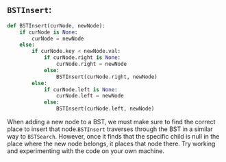 <!--code steps large-->
## `BSTInsert`:

```Python
def BSTInsert(curNode, newNode):
    if curNode is None:
        curNode = newNode
    else:
        if curNode.key < newNode.val:
            if curNode.right is None:
                curNode.right = newNode
            else:
                BSTInsert(curNode.right, newNode)
        else:
            if curNode.left is None:
                curNode.left = newNode
            else:
                BSTInsert(curNode.left, newNode)
```

When adding a new node to a BST, we must make sure to find the correct place to insert that node.`BSTInsert` traverses through the BST in a similar way to `BSTSearch`. However, once it finds that the specific child is null in the place where the new node belongs, it places that node there. Try working and experimenting with the code on your own machine.